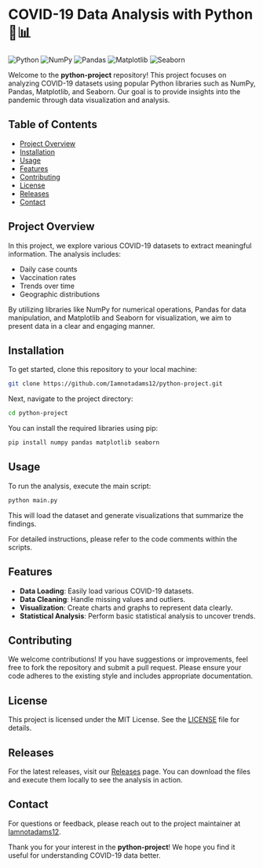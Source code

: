# COVID-19 Data Analysis with Python 🦠📊

![Python](https://img.shields.io/badge/Python-3.8%2B-blue.svg) ![NumPy](https://img.shields.io/badge/Numpy-1.21%2B-orange.svg) ![Pandas](https://img.shields.io/badge/Pandas-1.3%2B-green.svg) ![Matplotlib](https://img.shields.io/badge/Matplotlib-3.4%2B-red.svg) ![Seaborn](https://img.shields.io/badge/Seaborn-0.11%2B-purple.svg)

Welcome to the **python-project** repository! This project focuses on analyzing COVID-19 datasets using popular Python libraries such as NumPy, Pandas, Matplotlib, and Seaborn. Our goal is to provide insights into the pandemic through data visualization and analysis.

## Table of Contents

- [Project Overview](#project-overview)
- [Installation](#installation)
- [Usage](#usage)
- [Features](#features)
- [Contributing](#contributing)
- [License](#license)
- [Releases](#releases)
- [Contact](#contact)

## Project Overview

In this project, we explore various COVID-19 datasets to extract meaningful information. The analysis includes:

- Daily case counts
- Vaccination rates
- Trends over time
- Geographic distributions

By utilizing libraries like NumPy for numerical operations, Pandas for data manipulation, and Matplotlib and Seaborn for visualization, we aim to present data in a clear and engaging manner.

## Installation

To get started, clone this repository to your local machine:

```bash
git clone https://github.com/Iamnotadams12/python-project.git
```

Next, navigate to the project directory:

```bash
cd python-project
```

You can install the required libraries using pip:

```bash
pip install numpy pandas matplotlib seaborn
```

## Usage

To run the analysis, execute the main script:

```bash
python main.py
```

This will load the dataset and generate visualizations that summarize the findings.

For detailed instructions, please refer to the code comments within the scripts.

## Features

- **Data Loading**: Easily load various COVID-19 datasets.
- **Data Cleaning**: Handle missing values and outliers.
- **Visualization**: Create charts and graphs to represent data clearly.
- **Statistical Analysis**: Perform basic statistical analysis to uncover trends.

## Contributing

We welcome contributions! If you have suggestions or improvements, feel free to fork the repository and submit a pull request. Please ensure your code adheres to the existing style and includes appropriate documentation.

## License

This project is licensed under the MIT License. See the [LICENSE](LICENSE) file for details.

## Releases

For the latest releases, visit our [Releases](https://github.com/Iamnotadams12/python-project/releases) page. You can download the files and execute them locally to see the analysis in action.

## Contact

For questions or feedback, please reach out to the project maintainer at [Iamnotadams12](https://github.com/Iamnotadams12).

Thank you for your interest in the **python-project**! We hope you find it useful for understanding COVID-19 data better.